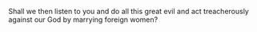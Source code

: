 Shall we then listen to you and do all this great evil and act treacherously against our God by marrying foreign women?
